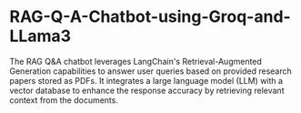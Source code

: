# RAG-Q-A-Chatbot-using-Groq-and-LLama3

The RAG Q&A chatbot leverages LangChain's Retrieval-Augmented Generation capabilities to answer user queries based on provided research papers stored as PDFs. It integrates a large language model (LLM) with a vector database to enhance the response accuracy by retrieving relevant context from the documents.